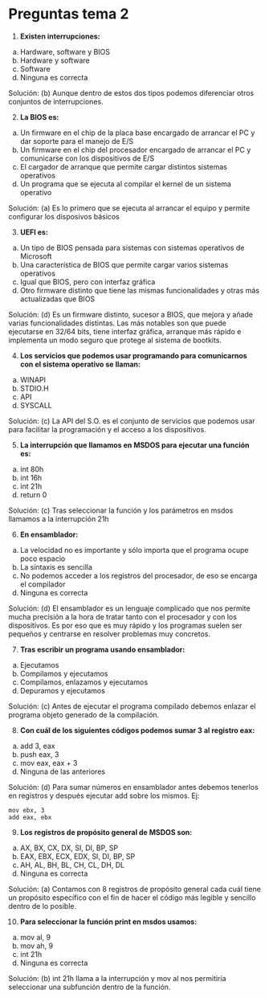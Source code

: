 # Preguntas tema 2

1. **Existen interrupciones:**
<ol type="a">
  <li>Hardware, software y BIOS</li>
  <li>Hardware y software</li>
  <li>Software</li>
  <li>Ninguna es correcta</li>
</ol>

Solución: (b) Aunque dentro de estos dos tipos podemos diferenciar otros conjuntos de interrupciones.

2. **La BIOS es:**
<ol type="a">
  <li>Un firmware en el chip de la placa base encargado de arrancar el PC y dar soporte para el manejo de E/S</li>
  <li>Un firmware en el chip del procesador encargado de arrancar el PC y comunicarse con los dispositivos de E/S</li>
  <li>El cargador de arranque que permite cargar distintos sistemas operativos</li>
  <li>Un programa que se ejecuta al compilar el kernel de un sistema operativo</li>
</ol>

Solución: (a) Es lo primero que se ejecuta al arrancar el equipo y permite configurar los disposivos básicos

3. **UEFI es:**
<ol type="a">
  <li>Un tipo de BIOS pensada para sistemas con sistemas operativos de Microsoft</li>
  <li>Una característica de BIOS que permite cargar varios sistemas operativos</li>
  <li>Igual que BIOS, pero con interfaz gráfica</li>
  <li>Otro firmware distinto que tiene las mismas funcionalidades y otras más actualizadas que BIOS</li>
</ol>

Solución: (d) Es un firmware distinto, sucesor a BIOS, que mejora y añade varias funcionalidades distintas. Las más notables son que puede ejecutarse en 32/64 bits, tiene interfaz gráfica, arranque más rápido e implementa un modo seguro que protege al sistema de bootkits.


4. **Los servicios que podemos usar programando para comunicarnos con el sistema operativo se llaman:**
<ol type="a">
  <li>WINAPI</li>
  <li>STDIO.H</li>
  <li>API</li>
  <li>SYSCALL</li>
</ol>

Solución: (c) La API del S.O. es el conjunto de servicios que podemos usar para facilitar la programación y el acceso a los dispositivos.

5. **La interrupción que llamamos en MSDOS para ejecutar una función es:**
<ol type="a">
  <li>int 80h</li>
  <li>int 16h</li>
  <li>int 21h</li>
  <li>return 0</li>
</ol>

Solución: (c) Tras seleccionar la función y los parámetros en msdos llamamos a la interrupción 21h

6. **En ensamblador:**
<ol type="a">
  <li>La velocidad no es importante y sólo importa que el programa ocupe poco espacio</li>
  <li>La sintaxis es sencilla</li>
  <li>No podemos acceder a los registros del procesador, de eso se encarga el compilador</li>
  <li>Ninguna es correcta</li>
</ol>

Solución: (d) El ensamblador es un lenguaje complicado que nos permite mucha precisión a la hora de tratar tanto con el procesador y con los dispositivos. Es por eso que es muy rápido y los programas suelen ser pequeños y centrarse en resolver problemas muy concretos.

7. **Tras escribir un programa usando ensamblador:**
<ol type="a">
  <li>Ejecutamos</li>
  <li>Compilamos y ejecutamos</li>
  <li>Compilamos, enlazamos y ejecutamos</li>
  <li>Depuramos y ejecutamos</li>
</ol>

Solución: (c) Antes de ejecutar el programa compilado debemos enlazar el programa objeto generado de la compilación.

8. **Con cuál de los siguientes códigos podemos sumar 3 al registro eax:**
<ol type="a">
  <li>add 3, eax</li>
  <li>push eax, 3</li>
  <li>mov eax, eax + 3</li>
  <li>Ninguna de las anteriores</li>
</ol>

Solución: (d) Para sumar números en ensamblador antes debemos tenerlos en registros y después ejecutar add sobre los mismos. Ej:
```
mov ebx, 3
add eax, ebx
```

9. **Los registros de propósito general de MSDOS son:**
<ol type="a">
  <li>AX, BX, CX, DX, SI, DI, BP, SP</li>
  <li>EAX, EBX, ECX, EDX, SI, DI, BP, SP</li>
  <li>AH, AL, BH, BL, CH, CL, DH, DL</li>
  <li>Ninguna es correcta</li>
</ol>

Solución: (a) Contamos con 8 registros de propósito general cada cuál tiene un propósito específico con el fin de hacer el código más legible y sencillo dentro de lo posible.


10. **Para seleccionar la función print en msdos usamos:**
<ol type="a">
<li>mov al, 9</li>
  <li>mov ah, 9</li>
  <li>int 21h</li>
  <li>Ninguna es correcta</li>
</ol>
Solución: (b) int 21h llama a la interrupción y mov al nos permitiría seleccionar una subfunción dentro de la función. 
